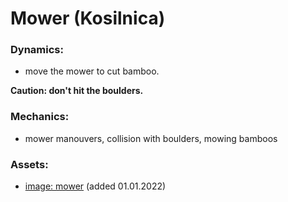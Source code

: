 # Mower (Kosilnica)

### Dynamics:
* move the mower to cut bamboo.

**Caution: don't hit the boulders.**

### Mechanics:
* mower manouvers, collision with boulders, mowing bamboos

### Assets:
* [image: mower](https://www.flaticon.com/free-icon/propeller_2233056?term=propeller&page=1&position=27&page=1&position=27&related_id=2233056&origin=search#) (added 01.01.2022)
